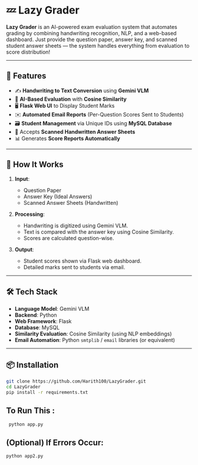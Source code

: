 # 💤 Lazy Grader

**Lazy Grader** is an AI-powered exam evaluation system that automates grading by combining handwriting recognition, NLP, and a web-based dashboard. Just provide the question paper, answer key, and scanned student answer sheets — the system handles everything from evaluation to score distribution!

---

## 🚀 Features

- ✍️ **Handwriting to Text Conversion** using **Gemini VLM**
- 🧠 **AI-Based Evaluation** with **Cosine Similarity**
- 🖥️ **Flask Web UI** to Display Student Marks
- ✉️ **Automated Email Reports** (Per-Question Scores Sent to Students)
- 🗃️ **Student Management** via Unique IDs using **MySQL Database**
- 📄 Accepts **Scanned Handwritten Answer Sheets**
- 📊 Generates **Score Reports Automatically**

---

## 🧠 How It Works

1. **Input**:
   - Question Paper
   - Answer Key (Ideal Answers)
   - Scanned Answer Sheets (Handwritten)

2. **Processing**:
   - Handwriting is digitized using Gemini VLM.
   - Text is compared with the answer key using Cosine Similarity.
   - Scores are calculated question-wise.

3. **Output**:
   - Student scores shown via Flask web dashboard.
   - Detailed marks sent to students via email.

---

## 🛠️ Tech Stack

- **Language Model**: Gemini VLM
- **Backend**: Python
- **Web Framework**: Flask
- **Database**: MySQL
- **Similarity Evaluation**: Cosine Similarity (using NLP embeddings)
- **Email Automation**: Python `smtplib` / `email` libraries (or equivalent)

---

## 📦 Installation

```bash
git clone https://github.com/Harith100/LazyGrader.git
cd LazyGrader
pip install -r requirements.txt

```

## To Run This :
```bash
 python app.py
```

## (Optional) If Errors Occur:
```bash
python app2.py
```


